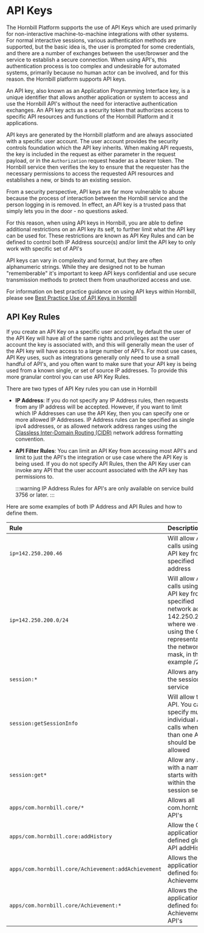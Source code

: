 # API Keys

The Hornbill Platform supports the use of API Keys which are used primarily for non-interactive machine-to-machine integrations with other systems.  For normal interactive sessions, various authentication methods are supported, but the basic idea is, the user is prompted for some credentials, and there are a number of exchanges between the user/browser and the service to establish a secure connection.   When using API's, this authentication process is too complex and undesirable for automated systems, primarily because no human actor can be involved, and for this reason. the Hornbill platform supports API keys.  

An API key, also known as an Application Programming Interface key, is a unique identifier that allows another application or system  to access and use the Hornbill API's without the need for interactive authentication exchanges. An API key acts as a security token that authorizes access to specific API resources and functions of the Hornbill Platform and it applications.

API keys are generated by the Hornbill platform and are always associated with a specific user account. The user account provides the security controls foundation which the API key inherits.  When making API requests, the key is included in the request as either parameter in the request payload, or in the `Authorization` request header as a bearer token. The Hornbill service then verifies the key to ensure that the requester has the necessary permissions to access the requested API resources and establishes a new, or binds to an existing session. 

From a security perspective, API keys are far more vulnerable to abuse because the process of interaction between the Hornbill service and the person logging in is removed. In effect, an API key is a trusted pass that simply lets you in the door - no questions asked. 

For this reason, when using API keys in Hornbill, you are able to define additional restrictions on an API key its self, to further limit what the API key can be used for.  These restrictions are known as API Key Rules and can be defined to control both IP Address source(s) and/or limit the API key to only work with specific set of API's

API keys can vary in complexity and format, but they are often alphanumeric strings. While they are designed not to be human "rememberable" it's important to keep API keys confidential and use secure transmission methods to protect them from unauthorized access and use.

For information on best practice guidance on using API keys within Hornbill, please see [Best Practice Use of API Keys in Hornbill](/esp-fundamentals/best-practice/platform-api-keys)

## API Key Rules

If you create an API Key on a specific user account, by default the user of the API Key will have all of the same rights and privileges ast the user account the key is associated with, and this will generally mean the user of the API key will have access to a large number of API's.  For most use cases, API Key uses, such as integrations generally only need to use a small handful of API's, and you often want to make sure that your API key is being used from a known single, or set of source IP addresses.  To provide this more granular control you can use API Key Rules.

There are two types of API Key rules you can use in Hornbill

- __IP Address__: If you do not specify any IP Address rules, then requests from any IP address will be accepted.  However, if you want to limit which IP Addresses can use the API Key, then you can specify one or more allowed IP Addresses. IP Address rules can be specified as single ipv4 addresses, or as allowed network address ranges using the [Classless Inter-Domain Routing (CIDR)](https://en.wikipedia.org/wiki/Classless_Inter-Domain_Routing) network address formatting convention.

- __API Filter Rules__: You can limit an API Key from accessing most API's and limit to just the API's the integration or use case where the API Key is being used.  If you do not specify API Rules, then the API Key user can invoke any API that the user account associated with the API key has permissions to.

  :::warning
  IP Address Rules for API's are only available on service build 3756 or later. 
  :::

Here are some examples of both IP Address and API Rules and how to define them.  

|Rule|Description|
|:--|:--|
|`ip=142.250.200.46`|Will allow API calls using this API key from the specified address|
|`ip=142.250.200.0/24`|Will allow API calls using this API key from the specified network address 142.250.200.x where we are using the CIDR representation of the network mask, in this example /24|
|`session:*`|Allows any API in the session service|
|`session:getSessionInfo`|Will allow this API. You can specify multiple individual API calls when more than one API call should be allowed|
|`session:get*`|Allow any API with a name that starts with 'get' within the session service|
|`apps/com.hornbill.core/*`|Allows all com.hornbill.core API's|
|`apps/com.hornbill.core:addHistory`| Allow the Core application defined global API addHistory
|`apps/com.hornbill.core/Achievement:addAchievement`|Allows the application defined for entity Achievement|
|`apps/com.hornbill.core/Achievement:*`|Allows the application defined for entity Achievement's API's|


